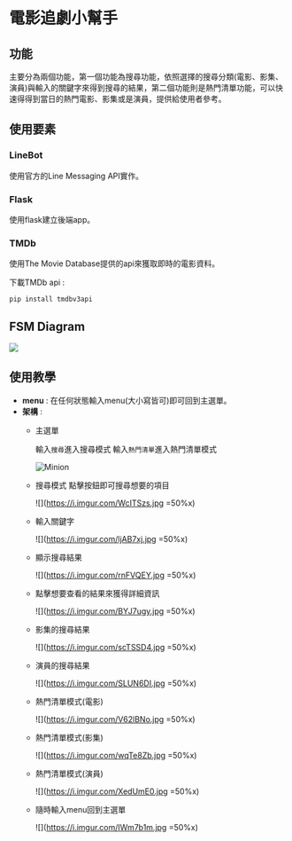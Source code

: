 # 電影追劇小幫手
## 功能
主要分為兩個功能，第一個功能為搜尋功能，依照選擇的搜尋分類(電影、影集、演員)與輸入的關鍵字來得到搜尋的結果，第二個功能則是熱門清單功能，可以快速得得到當日的熱門電影、影集或是演員，提供給使用者參考。
## 使用要素
### LineBot
使用官方的Line Messaging API實作。
### Flask
使用flask建立後端app。
### TMDb
使用The Movie Database提供的api來獲取即時的電影資料。

下載TMDb api :
```shell
pip install tmdbv3api
```
## FSM Diagram
![](https://i.imgur.com/LnUdC6Q.png)


## 使用教學
- **menu** : 在任何狀態輸入menu(大小寫皆可)即可回到主選單。
- **架構** :
    - 主選單 
    
        輸入`搜尋`進入搜尋模式
        輸入`熱門清單`進入熱門清單模式
        
        ![Minion](https://i.imgur.com/picOaTh.jpg=50%x)

        
    - 搜尋模式
        點擊按鈕即可搜尋想要的項目
        
        ![](https://i.imgur.com/WcITSzs.jpg =50%x)
        
    - 輸入關鍵字
    
        ![](https://i.imgur.com/ljAB7xj.jpg =50%x)
        
    - 顯示搜尋結果

        ![](https://i.imgur.com/rnFVQEY.jpg =50%x)
        
    - 點擊想要查看的結果來獲得詳細資訊

        ![](https://i.imgur.com/BYJ7ugy.jpg =50%x)
        
    - 影集的搜尋結果

        ![](https://i.imgur.com/scTSSD4.jpg =50%x)
        
    - 演員的搜尋結果

        ![](https://i.imgur.com/SLUN6DI.jpg =50%x)
        
    - 熱門清單模式(電影)

        ![](https://i.imgur.com/V62lBNo.jpg =50%x)
        
    - 熱門清單模式(影集)

        ![](https://i.imgur.com/wqTe8Zb.jpg =50%x)
        
    - 熱門清單模式(演員)
        
        ![](https://i.imgur.com/XedUmE0.jpg =50%x)
        
    - 隨時輸入menu回到主選單
    
        ![](https://i.imgur.com/IWm7b1m.jpg =50%x)






        


        


